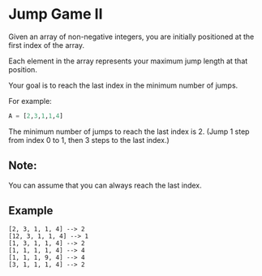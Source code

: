 # Jump Game II

Given an array of non-negative integers, you are initially positioned at the first index of the array.

Each element in the array represents your maximum jump length at that position.

Your goal is to reach the last index in the minimum number of jumps.

For example:

```python
A = [2,3,1,1,4]
```

The minimum number of jumps to reach the last index is 2. (Jump 1 step from index 0 to 1, then 3 steps to the last index.)

## Note:

You can assume that you can always reach the last index.

## Example

```
[2, 3, 1, 1, 4] --> 2
[12, 3, 1, 1, 4] --> 1
[1, 3, 1, 1, 4] --> 2
[1, 1, 1, 1, 4] --> 4
[1, 1, 1, 9, 4] --> 4
[3, 1, 1, 1, 4] --> 2
```
